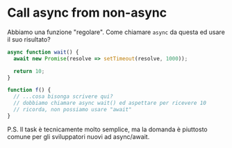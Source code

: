 
# Call async from non-async

Abbiamo una funzione "regolare". Come chiamare `async` da questa ed usare il suo risultato?

```js
async function wait() {
  await new Promise(resolve => setTimeout(resolve, 1000));

  return 10;
}

function f() {
  // ...cosa bisonga scrivere qui?
  // dobbiamo chiamare async wait() ed aspettare per ricevere 10
  // ricorda, non possiamo usare "await"
}
```

P.S. Il task è tecnicamente molto semplice, ma la domanda è piuttosto comune per gli sviluppatori nuovi ad async/await.
